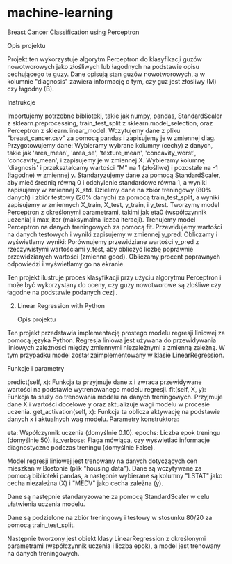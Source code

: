 # machine-learning

Breast Cancer Classification using Perceptron

Opis projektu

Projekt ten wykorzystuje algorytm Perceptron do klasyfikacji guzów nowotworowych jako złośliwych lub łagodnych na podstawie opisu cechującego te guzy. Dane opisują stan guzów nowotworowych, a w kolumnie "diagnosis" zawiera informację o tym, czy guz jest złośliwy (M) czy łagodny (B).

Instrukcje

Importujemy potrzebne biblioteki, takie jak numpy, pandas, StandardScaler z sklearn.preprocessing, train_test_split z sklearn.model_selection, oraz Perceptron z sklearn.linear_model.
Wczytujemy dane z pliku "breast_cancer.csv" za pomocą pandas i zapisujemy je w zmiennej diag.
Przygotowujemy dane:
Wybieramy wybrane kolumny (cechy) z danych, takie jak 'area_mean', 'area_se', 'texture_mean', 'concavity_worst', 'concavity_mean', i zapisujemy je w zmiennej X.
Wybieramy kolumnę 'diagnosis' i przekształcamy wartości "M" na 1 (złośliwe) i pozostałe na -1 (łagodne) w zmiennej y.
Standaryzujemy dane za pomocą StandardScaler, aby mieć średnią równą 0 i odchylenie standardowe równa 1, a wyniki zapisujemy w zmiennej X_std.
Dzielimy dane na zbiór treningowy (80% danych) i zbiór testowy (20% danych) za pomocą train_test_split, a wyniki zapisujemy w zmiennych X_train, X_test, y_train, i y_test.
Tworzymy model Perceptron z określonymi parametrami, takimi jak eta0 (współczynnik uczenia) i max_iter (maksymalna liczba iteracji).
Trenujemy model Perceptron na danych treningowych za pomocą fit.
Przewidujemy wartości na danych testowych i wyniki zapisujemy w zmiennej y_pred.
Obliczamy i wyświetlamy wyniki:
Porównujemy przewidziane wartości y_pred z rzeczywistymi wartościami y_test, aby obliczyć liczbę poprawnie przewidzianych wartości (zmienna good).
Obliczamy procent poprawnych odpowiedzi i wyświetlamy go na ekranie.

Ten projekt ilustruje proces klasyfikacji przy użyciu algorytmu Perceptron i może być wykorzystany do oceny, czy guzy nowotworowe są złośliwe czy łagodne na podstawie podanych cezji.

2. Linear Regression with Python

   Opis projektu

Ten projekt przedstawia implementację prostego modelu regresji liniowej za pomocą języka Python. Regresja liniowa jest używana do przewidywania liniowych zależności między zmiennymi niezależnymi a zmienną zależną. 
W tym przypadku model został zaimplementowany w klasie LinearRegression.

Funkcje i parametry

predict(self, x): Funkcja ta przyjmuje dane x i zwraca przewidywane wartości na podstawie wytrenowanego modelu regresji.
fit(self, X, y): Funkcja ta służy do trenowania modelu na danych treningowych. Przyjmuje dane X i wartości docelowe y oraz aktualizuje wagi modelu w procesie uczenia.
get_activation(self, x): Funkcja ta oblicza aktywację na podstawie danych x i aktualnych wag modelu.
Parametry konstruktora:

eta: Współczynnik uczenia (domyślnie 0.10).
epochs: Liczba epok treningu (domyślnie 50).
is_verbose: Flaga mówiąca, czy wyświetlać informacje diagnostyczne podczas treningu (domyślnie False).

Model regresji liniowej jest trenowany na danych dotyczących cen mieszkań w Bostonie (plik "housing.data"). Dane są wczytywane za pomocą biblioteki pandas, a następnie wybierane są kolumny "LSTAT" jako cecha niezależna (X) i "MEDV" jako cecha zależna (y).

Dane są następnie standaryzowane za pomocą StandardScaler w celu ułatwienia uczenia modelu.

Dane są podzielone na zbiór treningowy i testowy w stosunku 80/20 za pomocą train_test_split.

Następnie tworzony jest obiekt klasy LinearRegression z określonymi parametrami (współczynnik uczenia i liczba epok), a model jest trenowany na danych treningowych.




